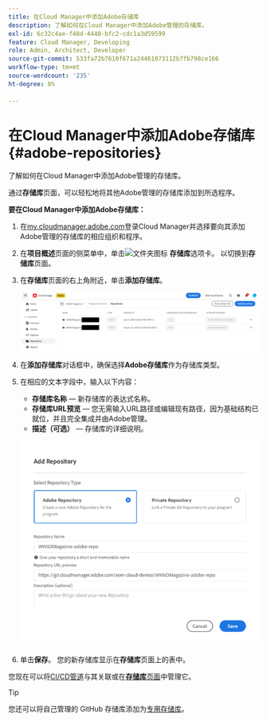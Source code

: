 ```yaml
---
title: 在Cloud Manager中添加Adobe存储库
description: 了解如何在Cloud Manager中添加Adobe管理的存储库。
exl-id: 6c32c4ae-f48d-4440-bfc2-cdc1a3d59599
feature: Cloud Manager, Developing
role: Admin, Architect, Developer
source-git-commit: 533fa72b7610f671a24461073112b7fb798ce166
workflow-type: tm+mt
source-wordcount: '235'
ht-degree: 8%

---
```


# 在Cloud Manager中添加Adobe存储库 {#adobe-repositories}

了解如何在Cloud Manager中添加Adobe管理的存储库。

通过&#x200B;**存储库**&#x200B;页面，可以轻松地将其他Adobe管理的存储库添加到所选程序。

**要在Cloud Manager中添加Adobe存储库：**

1. 在[my.cloudmanager.adobe.com](https://my.cloudmanager.adobe.com/)登录Cloud Manager并选择要向其添加Adobe管理的存储库的相应组织和程序。

1. 在&#x200B;**项目概述**&#x200B;页面的侧菜单中，单击![文件夹图标](https://spectrum.adobe.com/static/icons/workflow_18/Smock_Folder_18_N.svg) **存储库**&#x200B;选项卡。 以切换到&#x200B;**存储库**&#x200B;页面。

1. 在&#x200B;**存储库**&#x200B;页面的右上角附近，单击&#x200B;**添加存储库**。

   ![添加“存储库”按钮](assets/add-repository.png)

1. 在&#x200B;**添加存储库**&#x200B;对话框中，确保选择&#x200B;**Adobe存储库**&#x200B;作为存储库类型。

1. 在相应的文本字段中，输入以下内容：

   * **存储库名称** — 新存储库的表达式名称。
   * **存储库URL预览** — 您无需输入URL路径或编辑现有路径，因为基础结构已就位，并且完全集成并由Adobe管理。
   * **描述（可选）** — 存储库的详细说明。

   ![添加“存储库”对话框](assets/add-adobe-repository.png)

1. 单击&#x200B;**保存**。
您的新存储库显示在**存储库**&#x200B;页面上的表中。

您现在可以将[CI/CD管道](/help/implementing/cloud-manager/configuring-pipelines/introduction-ci-cd-pipelines.md)与其关联或在&#x200B;[**存储库**&#x200B;页面](managing-repositories.md)中管理它。

>[!TIP]
>
>您还可以将自己管理的 GitHub 存储库添加为[专用存储库](private-repositories.md)。
